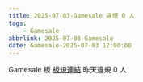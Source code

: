 ```yaml
---
title: 2025-07-03-Gamesale 違規 0 人
tags:
    - Gamesale
abbrlink: 2025-07-03-Gamesale
date: Gamesale-2025-07-03 12:00:00
---
```

Gamesale 板 [板規連結](https://www.ptt.cc/bbs/Gossiping/M.1637425085.A.07D.html)
昨天違規 0 人
